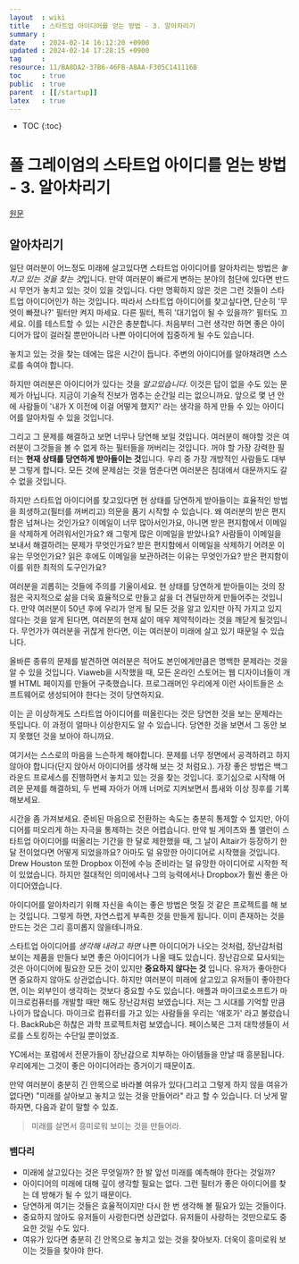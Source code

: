 ```yaml
---
layout  : wiki
title   : 스타트업 아이디어를 얻는 방법 - 3. 알아차리기
summary : 
date    : 2024-02-14 16:12:20 +0900
updated : 2024-02-14 17:28:15 +0900
tag     : 
resource: 11/BA8DA2-37B6-46FB-A8AA-F305C141116B
toc     : true
public  : true
parent  : [[/startup]] 
latex   : true
---
```

* TOC
{:toc}

# 폴 그레이엄의 스타트업 아이디를 얻는 방법 - 3. 알아차리기
[원문](https://www.paulgraham.com/startupideas.html)

## 알아차리기

일단 여러분이 어느정도 미래에 살고있다면 스타트업 아이디어를 알아차리는 방법은 *놓치고 있는 것을 찾는 것*입니다. 만약 여러분이 빠르게 변하는 분야의 첨단에 있다면 반드시 무언가 놓치고 있는 것이 있을 것입니다. 다만 명확하지 않은 것은 그런 것들이 스타트업 아이디어인가 하는 것입니다. 따라서 스타트업 아이디어를 찾고싶다면, 단순히 '무엇이 빠졌나?' 필터만 켜지 마세요. 다른 필터, 특히 '대기업이 될 수 있을까?' 필터도 끄세요. 이를 테스트할 수 있는 시간은 충분합니다. 처음부터 그런 생각만 하면 좋은 아이디어가 많이 걸러질 뿐만아니라 나쁜 아이디어에 집중하게 될 수도 있습니다.

놓치고 있는 것을 찾는 데에는 많은 시간이 듭니다. 주변의 아이디어를 알아채려면 스스로를 속여야 합니다.

하지만 여러분은 아이디어가 있다는 것을 *알고있습니다.* 이것은 답이 없을 수도 있는 문제가 아닙니다. 지금이 기술적 진보가 멈추는 순간일 리는 없으니까요. 앞으로 몇 년 안에 사람들이 '내가 X 이전에 이걸 어떻게 했지?' 라는 생각을 하게 만들 수 있는 아이디어를 알아차릴 수 있을 것입니다.

그리고 그 문제를 해결하고 보면 너무나 당연해 보일 것입니다. 여러분이 해야할 것은 여러분이 그것들을 볼 수 없게 하는 필터들을 꺼버리는 것입니다. 꺼야 할 가장 강력한 필터는 **현재 상태를 당연하게 받아들이는 것**입니다. 우리 중 가장 개방적인 사람들도 대부분 그렇게 합니다. 모든 것에 문제삼는 것을 멈춘다면 여러분은 침대에서 대문까지도 갈 수 없을 것입니다.

하지만 스타트업 아이디어를 찾고있다면 현 상태를 당연하게 받아들이는 효율적인 방법을 희생하고(필터를 꺼버리고) 의문을 품기 시작할 수 있습니다. 왜 여러분의 받은 편지함은 넘쳐나는 것인가요? 이메일이 너무 많아서인가요, 아니면 받은 편지함에서 이메일을 삭제하게 어려워서인가요? 왜 그렇게 많은 이메일을 받았나요? 사람들이 이메일을 보내서 해결하려는 문제가 무엇인가요? 받은 편지함에서 이메일을 삭제하기 어려운 이유는 무엇인가요? 읽은 후에도 이메일을 보관하려는 이유는 무엇인가요? 받은 편지함이 이를 위한 최적의 도구인가요?

여러분을 괴롭히는 것들에 주의를 기울이세요. 현 상태를 당연하게 받아들이는 것의 장점은 국지적으로 삶을 더욱 효율적으로 만들고 삶을 더 견딜만하게 만들어주는 것입니다. 만약 여러분이 50년 후에 우리가 얻게 될 모든 것을 알고 있지만 아직 가지고 있지 않다는 것을 알게 된다면, 여러분의 현재 삶이 매우 제약적이라는 것을 깨닫게 될것입니다. 무언가가 여러분을 귀찮게 한다면, 이는 여러분이 미래에 살고 있기 때문일 수 있습니다.

올바른 종류의 문제를 발견하면 여러분은 적어도 본인에게만큼은 명백한 문제라는 것을 알 수 있을 것입니다. Viaweb을 시작했을 때, 모든 온라인 스토어는 웹 디자이너들이 개별 HTML 페이지를 만들어 구축했습니다. 프로그래머인 우리에게 이런 사이트들은 소프트웨어로 생성되어야 한다는 것이 당연하지요.

이는 곧 이상하게도 스타트업 아이디어를 떠올린다는 것은 당연한 것을 보는 문제라는 뜻입니다. 이 과정이 얼마나 이상한지도 알 수 있습니다. 당연한 것을 보면서 그 동안 보지 못했던 것을 보아야 하니까요.

여기서는 스스로의 마음을 느슨하게 해야합니다. 문제를 너무 정면에서 공격하려고 하지않아야 합니다(단지 앉아서 아이디어를 생각해 보는 것 처럼요.). 가장 좋은 방법은 백그라운드 프로세스를 진행하면서 놓치고 있는 것을 찾는 것입니다. 호기심으로 시작해 어려운 문제를 해결하되, 두 번째 자아가 어깨 너머로 지켜보면서 틈새와 이상 징후를 기록해보세요.

시간을 좀 가져보세요. 준비된 마음으로 전환하는 속도는 충분히 통제할 수 있지만, 아이디어를 떠오리게 하는 자극을 통제하는 것은 어렵습니다. 만약 빌 게이츠와 폴 앨런이 스타트업 아이디어를 떠올리는 기간을 한 달로 제한했을 때, 그 날이 Altair가 등장하기 한 달 전이었다면 어떻게 되었을까요? 아마도 덜 유망한 아이디어로 시작했을 것입니다. Drew Houston 또한 Dropbox 이전에 수능 준비라는 덜 유망한 아이디어로 시작한 적이 있었습니다. 하지만 절대적인 의미에서나 그의 능력에서나 Dropbox가 훨씬 좋은 아이디어였습니다. 

아이디어를 알아차리기 위해 자신을 속이는 좋은 방법은 멋질 것 같은 프로젝트를 해 보는 것입니다. 그렇게 하면, 자연스럽게 부족한 것을 만들게 됩니다. 이미 존재하는 것을 만드는 것은 그리 흥미롭지 않을테니까요.

스타트업 아이디어를 *생각해 내려고 하면* 나쁜 아이디어가 나오는 것처럼, 장난감처럼 보이는 제품을 만들다 보면 좋은 아이디어가 나올 때도 있습니다. 장난감으로 묘사되는 것은 아이디어에 필요한 모든 것이 있지만 **중요하지 않다는 것** 입니다. 유저가 좋아한다면 중요하지 않아도 상관없습니다. 하지만 여러분이 미래에 살고있고 유저들이 좋아한다면, 이는 외부인이 생각하는 것보다 중요할 수도 있습니다. 애플과 마이크로소프트가 마이크로컴퓨터를 개발할 때만 해도 장난감처럼 보였습니다. 저는 그 시대를 기억할 만큼 나이가 많습니다. 마이크로 컴퓨터를 가고 있는 사람들을 우리는 '애호가' 라고 불렀습니다. BackRub은 하찮은 과학 프로젝트처럼 보였습니다. 페이스북은 그저 대학생들이 서로를 스토킹하는 수단일 뿐이었죠.

YC에서는 포럼에서 전문가들이 장난감으로 치부하는 아이템들을 만날 때 흥분됩니다. 우리에게는 그것이 좋은 아이디어라는 증거이기 때문이죠.

만약 여러분이 충분히 긴 안목으로 바라볼 여유가 있다(그리고 그렇게 하지 않을 여유가 없다면) "미래를 살아보고 놓치고 있는 것을 만들어라" 라고 할 수 있습니다. 더 낫게 말하자면, 다음과 같이 말할 수 있죠.

> 미래를 살면서 흥미로워 보이는 것을 만들어라.


### 뱀다리

- 미래에 살고있다는 것은 무엇일까? 한 발 앞선 미래를 예측해야 한다는 것일까?
- 아이디어의 미래에 대해 깊이 생각할 필요는 없다. 그런 필터가 좋은 아이디어를 찾는 데 방해가 될 수 있기 때문이다.
- 당연하게 여기는 것들은 효율적이지만 다시 한 번 생각해 볼 필요가 있는 것들이다.
- 중요하지 않아도 유저들이 사랑한다면 상관없다. 유저들이 사랑하는 것만으로도 중요한 것일 수도 있다.
- 여유가 있다면 충분히 긴 안목으로 놓치고 있는 것을 찾아보자. 더욱이 흥미로워 보이는 것들을 찾아야 한다.

